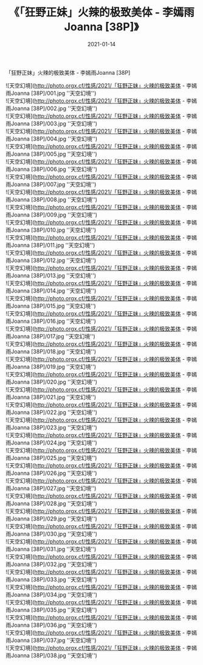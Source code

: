 ﻿---
layout: post
title:  《「狂野正妹」火辣的极致美体 - 李嫣雨Joanna [38P]》
date:   2021-01-14
img: http://photo.orgx.cf/性感/2021/「狂野正妹」火辣的极致美体 - 李嫣雨Joanna [38P]/000.jpg
categories: [美女, 性感, 泳衣]
---

「狂野正妹」火辣的极致美体 - 李嫣雨Joanna [38P]



![天空幻境](http://photo.orgx.cf/性感/2021/「狂野正妹」火辣的极致美体 - 李嫣雨Joanna [38P]/001.jpg ''天空幻境'') <br>
![天空幻境](http://photo.orgx.cf/性感/2021/「狂野正妹」火辣的极致美体 - 李嫣雨Joanna [38P]/002.jpg ''天空幻境'') <br>
![天空幻境](http://photo.orgx.cf/性感/2021/「狂野正妹」火辣的极致美体 - 李嫣雨Joanna [38P]/003.jpg ''天空幻境'') <br>
![天空幻境](http://photo.orgx.cf/性感/2021/「狂野正妹」火辣的极致美体 - 李嫣雨Joanna [38P]/004.jpg ''天空幻境'') <br>
![天空幻境](http://photo.orgx.cf/性感/2021/「狂野正妹」火辣的极致美体 - 李嫣雨Joanna [38P]/005.jpg ''天空幻境'') <br>
![天空幻境](http://photo.orgx.cf/性感/2021/「狂野正妹」火辣的极致美体 - 李嫣雨Joanna [38P]/006.jpg ''天空幻境'') <br>
![天空幻境](http://photo.orgx.cf/性感/2021/「狂野正妹」火辣的极致美体 - 李嫣雨Joanna [38P]/007.jpg ''天空幻境'') <br>
![天空幻境](http://photo.orgx.cf/性感/2021/「狂野正妹」火辣的极致美体 - 李嫣雨Joanna [38P]/008.jpg ''天空幻境'') <br>
![天空幻境](http://photo.orgx.cf/性感/2021/「狂野正妹」火辣的极致美体 - 李嫣雨Joanna [38P]/009.jpg ''天空幻境'') <br>
![天空幻境](http://photo.orgx.cf/性感/2021/「狂野正妹」火辣的极致美体 - 李嫣雨Joanna [38P]/010.jpg ''天空幻境'') <br>
![天空幻境](http://photo.orgx.cf/性感/2021/「狂野正妹」火辣的极致美体 - 李嫣雨Joanna [38P]/011.jpg ''天空幻境'') <br>
![天空幻境](http://photo.orgx.cf/性感/2021/「狂野正妹」火辣的极致美体 - 李嫣雨Joanna [38P]/012.jpg ''天空幻境'') <br>
![天空幻境](http://photo.orgx.cf/性感/2021/「狂野正妹」火辣的极致美体 - 李嫣雨Joanna [38P]/013.jpg ''天空幻境'') <br>
![天空幻境](http://photo.orgx.cf/性感/2021/「狂野正妹」火辣的极致美体 - 李嫣雨Joanna [38P]/014.jpg ''天空幻境'') <br>
![天空幻境](http://photo.orgx.cf/性感/2021/「狂野正妹」火辣的极致美体 - 李嫣雨Joanna [38P]/015.jpg ''天空幻境'') <br>
![天空幻境](http://photo.orgx.cf/性感/2021/「狂野正妹」火辣的极致美体 - 李嫣雨Joanna [38P]/016.jpg ''天空幻境'') <br>
![天空幻境](http://photo.orgx.cf/性感/2021/「狂野正妹」火辣的极致美体 - 李嫣雨Joanna [38P]/017.jpg ''天空幻境'') <br>
![天空幻境](http://photo.orgx.cf/性感/2021/「狂野正妹」火辣的极致美体 - 李嫣雨Joanna [38P]/018.jpg ''天空幻境'') <br>
![天空幻境](http://photo.orgx.cf/性感/2021/「狂野正妹」火辣的极致美体 - 李嫣雨Joanna [38P]/019.jpg ''天空幻境'') <br>
![天空幻境](http://photo.orgx.cf/性感/2021/「狂野正妹」火辣的极致美体 - 李嫣雨Joanna [38P]/020.jpg ''天空幻境'') <br>
![天空幻境](http://photo.orgx.cf/性感/2021/「狂野正妹」火辣的极致美体 - 李嫣雨Joanna [38P]/021.jpg ''天空幻境'') <br>
![天空幻境](http://photo.orgx.cf/性感/2021/「狂野正妹」火辣的极致美体 - 李嫣雨Joanna [38P]/022.jpg ''天空幻境'') <br>
![天空幻境](http://photo.orgx.cf/性感/2021/「狂野正妹」火辣的极致美体 - 李嫣雨Joanna [38P]/023.jpg ''天空幻境'') <br>
![天空幻境](http://photo.orgx.cf/性感/2021/「狂野正妹」火辣的极致美体 - 李嫣雨Joanna [38P]/024.jpg ''天空幻境'') <br>
![天空幻境](http://photo.orgx.cf/性感/2021/「狂野正妹」火辣的极致美体 - 李嫣雨Joanna [38P]/025.jpg ''天空幻境'') <br>
![天空幻境](http://photo.orgx.cf/性感/2021/「狂野正妹」火辣的极致美体 - 李嫣雨Joanna [38P]/026.jpg ''天空幻境'') <br>
![天空幻境](http://photo.orgx.cf/性感/2021/「狂野正妹」火辣的极致美体 - 李嫣雨Joanna [38P]/027.jpg ''天空幻境'') <br>
![天空幻境](http://photo.orgx.cf/性感/2021/「狂野正妹」火辣的极致美体 - 李嫣雨Joanna [38P]/028.jpg ''天空幻境'') <br>
![天空幻境](http://photo.orgx.cf/性感/2021/「狂野正妹」火辣的极致美体 - 李嫣雨Joanna [38P]/029.jpg ''天空幻境'') <br>
![天空幻境](http://photo.orgx.cf/性感/2021/「狂野正妹」火辣的极致美体 - 李嫣雨Joanna [38P]/030.jpg ''天空幻境'') <br>
![天空幻境](http://photo.orgx.cf/性感/2021/「狂野正妹」火辣的极致美体 - 李嫣雨Joanna [38P]/031.jpg ''天空幻境'') <br>
![天空幻境](http://photo.orgx.cf/性感/2021/「狂野正妹」火辣的极致美体 - 李嫣雨Joanna [38P]/032.jpg ''天空幻境'') <br>
![天空幻境](http://photo.orgx.cf/性感/2021/「狂野正妹」火辣的极致美体 - 李嫣雨Joanna [38P]/033.jpg ''天空幻境'') <br>
![天空幻境](http://photo.orgx.cf/性感/2021/「狂野正妹」火辣的极致美体 - 李嫣雨Joanna [38P]/034.jpg ''天空幻境'') <br>
![天空幻境](http://photo.orgx.cf/性感/2021/「狂野正妹」火辣的极致美体 - 李嫣雨Joanna [38P]/035.jpg ''天空幻境'') <br>
![天空幻境](http://photo.orgx.cf/性感/2021/「狂野正妹」火辣的极致美体 - 李嫣雨Joanna [38P]/036.jpg ''天空幻境'') <br>
![天空幻境](http://photo.orgx.cf/性感/2021/「狂野正妹」火辣的极致美体 - 李嫣雨Joanna [38P]/037.jpg ''天空幻境'') <br>
![天空幻境](http://photo.orgx.cf/性感/2021/「狂野正妹」火辣的极致美体 - 李嫣雨Joanna [38P]/038.jpg ''天空幻境'') <br>
